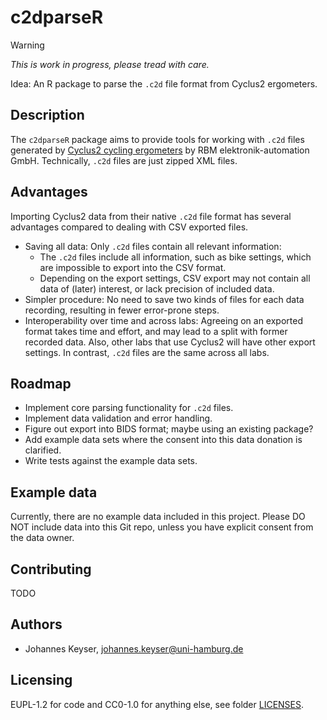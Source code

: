 <!--
SPDX-FileCopyrightText: 2025 Johannes Keyser <johannes.keyser@uni-hamburg.de>
SPDX-License-Identifier: CC0-1.0
-->

# c2dparseR

> [!warning]
> _This is work in progress, please tread with care._

Idea: An R package to parse the `.c2d` file format from Cyclus2 ergometers.

## Description

The `c2dparseR` package aims to provide tools for working with `.c2d` files generated by [Cyclus2 cycling ergometers](https://www.cyclus2.com/en/) by RBM elektronik-automation GmbH.
Technically, `.c2d` files are just zipped XML files.

## Advantages

Importing Cyclus2 data from their native `.c2d` file format has several advantages compared to dealing with CSV exported files.

- Saving all data: Only `.c2d` files contain all relevant information:
  - The `.c2d` files include all information, such as bike settings, which are impossible to export into the CSV format.
  - Depending on the export settings, CSV export may not contain all data of (later) interest, or lack precision of included data.
- Simpler procedure: No need to save two kinds of files for each data recording, resulting in fewer error-prone steps.
- Interoperability over time and across labs: Agreeing on an exported format takes time and effort, and may lead to a split with former recorded data.
  Also, other labs that use Cyclus2 will have other export settings.
  In contrast, `.c2d` files are the same across all labs.

## Roadmap

- Implement core parsing functionality for `.c2d` files.
- Implement data validation and error handling.
- Figure out export into BIDS format; maybe using an existing package?
- Add example data sets where the consent into this data donation is clarified.
- Write tests against the example data sets.

## Example data

Currently, there are no example data included in this project.
Please DO NOT include data into this Git repo, unless you have explicit consent from the data owner.

## Contributing

TODO

## Authors

- Johannes Keyser, <johannes.keyser@uni-hamburg.de>

## Licensing

EUPL-1.2 for code and CC0-1.0 for anything else, see folder [LICENSES](LICENSES).

